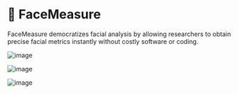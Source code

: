 # 🧑 FaceMeasure

FaceMeasure democratizes facial analysis by allowing researchers to obtain precise facial metrics instantly without costly software or coding.

![image](https://github.com/user-attachments/assets/bb5a5438-7ac4-475f-97be-46ac271fee79)

![image](https://github.com/user-attachments/assets/57c59c6e-8335-4b1a-a759-f611fe8a8080)

![image](https://github.com/user-attachments/assets/61b1631f-3475-43ac-b293-9bafca455f64)

